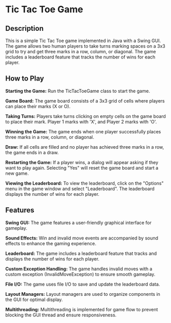 # Tic Tac Toe Game
## Description
This is a simple Tic Tac Toe game implemented in Java with a Swing GUI. The game allows two human players to take turns marking spaces on a 3x3 grid to try and get three marks in a row, column, or diagonal. The game includes a leaderboard feature that tracks the number of wins for each player.

## How to Play
**Starting the Game:** Run the TicTacToeGame class to start the game.

**Game Board:** The game board consists of a 3x3 grid of cells where players can place their marks (X or O).

**Taking Turns:** Players take turns clicking on empty cells on the game board to place their mark. Player 1 marks with 'X', and Player 2 marks with 'O'.

**Winning the Game:** The game ends when one player successfully places three marks in a row, column, or diagonal.

**Draw:** If all cells are filled and no player has achieved three marks in a row, the game ends in a draw.

**Restarting the Game:** If a player wins, a dialog will appear asking if they want to play again. Selecting "Yes" will reset the game board and start a new game.

**Viewing the Leaderboard:** To view the leaderboard, click on the "Options" menu in the game window and select "Leaderboard". The leaderboard displays the number of wins for each player.

## Features
**Swing GUI:** The game features a user-friendly graphical interface for gameplay.

**Sound Effects:** Win and invalid move events are accompanied by sound effects to enhance the gaming experience.

**Leaderboard:** The game includes a leaderboard feature that tracks and displays the number of wins for each player.

**Custom Exception Handling:** The game handles invalid moves with a custom exception (InvalidMoveException) to ensure smooth gameplay.

**File I/O:** The game uses file I/O to save and update the leaderboard data.

**Layout Managers:** Layout managers are used to organize components in the GUI for optimal display.

**Multithreading:** Multithreading is implemented for game flow to prevent blocking the GUI thread and ensure responsiveness.
